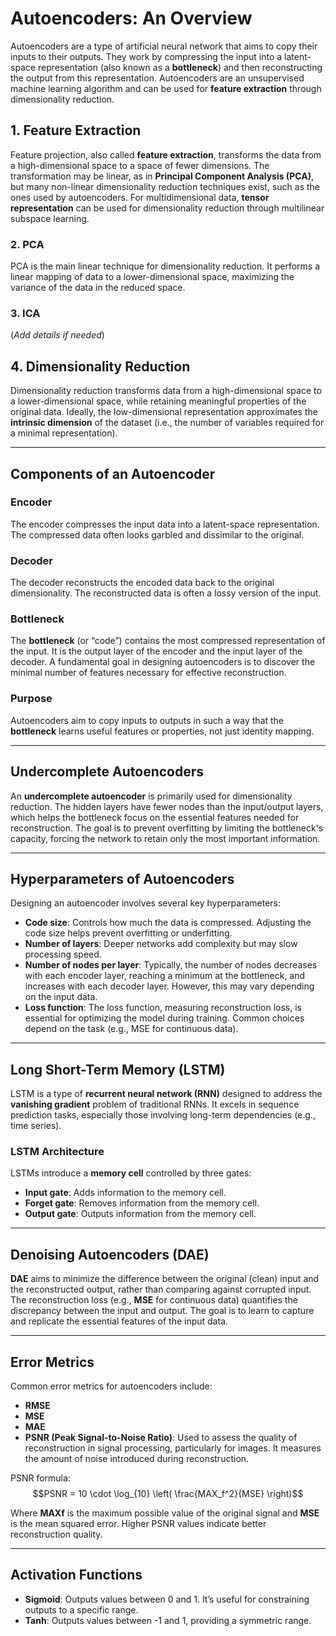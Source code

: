 # Autoencoders: An Overview

Autoencoders are a type of artificial neural network that aims to copy their inputs to their outputs. They work by compressing the input into a latent-space representation (also known as a **bottleneck**) and then reconstructing the output from this representation. Autoencoders are an unsupervised machine learning algorithm and can be used for **feature extraction** through dimensionality reduction.

## 1. Feature Extraction
Feature projection, also called **feature extraction**, transforms the data from a high-dimensional space to a space of fewer dimensions. The transformation may be linear, as in **Principal Component Analysis (PCA)**, but many non-linear dimensionality reduction techniques exist, such as the ones used by autoencoders. For multidimensional data, **tensor representation** can be used for dimensionality reduction through multilinear subspace learning.

### 2. PCA
PCA is the main linear technique for dimensionality reduction. It performs a linear mapping of data to a lower-dimensional space, maximizing the variance of the data in the reduced space.

### 3. ICA
(*Add details if needed*)

## 4. Dimensionality Reduction
Dimensionality reduction transforms data from a high-dimensional space to a lower-dimensional space, while retaining meaningful properties of the original data. Ideally, the low-dimensional representation approximates the **intrinsic dimension** of the dataset (i.e., the number of variables required for a minimal representation).

---

## Components of an Autoencoder

### Encoder
The encoder compresses the input data into a latent-space representation. The compressed data often looks garbled and dissimilar to the original.

### Decoder
The decoder reconstructs the encoded data back to the original dimensionality. The reconstructed data is often a lossy version of the input.

### Bottleneck
The **bottleneck** (or “code”) contains the most compressed representation of the input. It is the output layer of the encoder and the input layer of the decoder. A fundamental goal in designing autoencoders is to discover the minimal number of features necessary for effective reconstruction.

### Purpose
Autoencoders aim to copy inputs to outputs in such a way that the **bottleneck** learns useful features or properties, not just identity mapping.

---

## Undercomplete Autoencoders
An **undercomplete autoencoder** is primarily used for dimensionality reduction. The hidden layers have fewer nodes than the input/output layers, which helps the bottleneck focus on the essential features needed for reconstruction. The goal is to prevent overfitting by limiting the bottleneck's capacity, forcing the network to retain only the most important information.

---

## Hyperparameters of Autoencoders
Designing an autoencoder involves several key hyperparameters:
- **Code size**: Controls how much the data is compressed. Adjusting the code size helps prevent overfitting or underfitting.
- **Number of layers**: Deeper networks add complexity but may slow processing speed.
- **Number of nodes per layer**: Typically, the number of nodes decreases with each encoder layer, reaching a minimum at the bottleneck, and increases with each decoder layer. However, this may vary depending on the input data.
- **Loss function**: The loss function, measuring reconstruction loss, is essential for optimizing the model during training. Common choices depend on the task (e.g., MSE for continuous data).

---

## Long Short-Term Memory (LSTM)
LSTM is a type of **recurrent neural network (RNN)** designed to address the **vanishing gradient** problem of traditional RNNs. It excels in sequence prediction tasks, especially those involving long-term dependencies (e.g., time series).

### LSTM Architecture
LSTMs introduce a **memory cell** controlled by three gates:
- **Input gate**: Adds information to the memory cell.
- **Forget gate**: Removes information from the memory cell.
- **Output gate**: Outputs information from the memory cell.

---

## Denoising Autoencoders (DAE)
**DAE** aims to minimize the difference between the original (clean) input and the reconstructed output, rather than comparing against corrupted input. The reconstruction loss (e.g., **MSE** for continuous data) quantifies the discrepancy between the input and output. The goal is to learn to capture and replicate the essential features of the input data.

---

## Error Metrics
Common error metrics for autoencoders include:
- **RMSE**
- **MSE**
- **MAE**
- **PSNR (Peak Signal-to-Noise Ratio)**: Used to assess the quality of reconstruction in signal processing, particularly for images. It measures the amount of noise introduced during reconstruction.

PSNR formula:
$$PSNR = 10 \cdot \log_{10} \left( \frac{MAX_f^2}{MSE} \right)$$

Where **MAXf** is the maximum possible value of the original signal and **MSE** is the mean squared error. Higher PSNR values indicate better reconstruction quality.

---

## Activation Functions
- **Sigmoid**: Outputs values between 0 and 1. It’s useful for constraining outputs to a specific range.
- **Tanh**: Outputs values between -1 and 1, providing a symmetric range.
